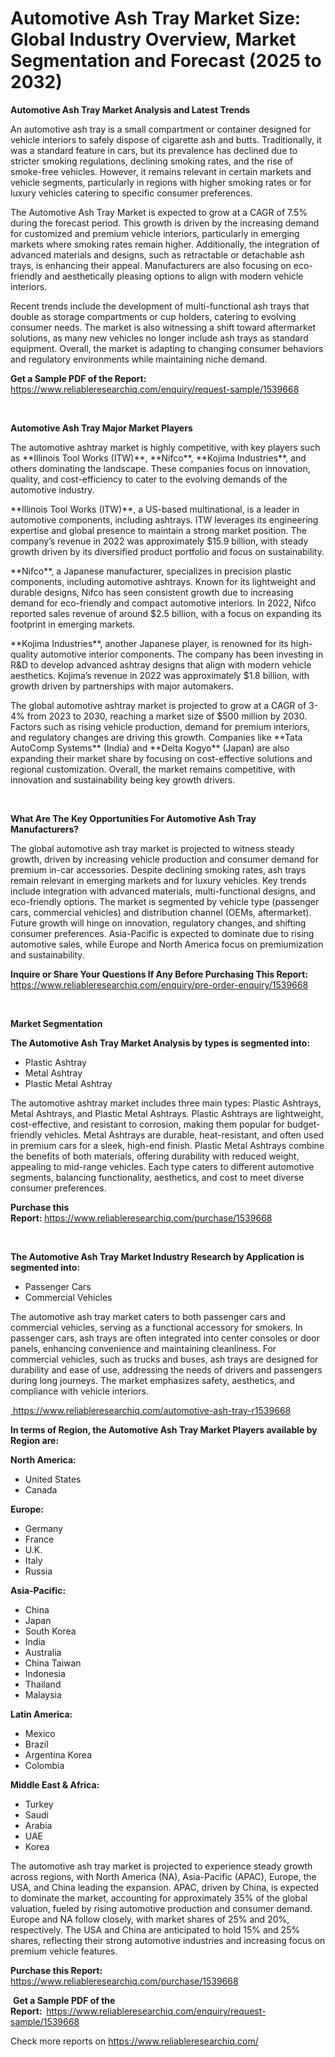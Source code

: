 <p><h1>Automotive Ash Tray Market Size: Global Industry Overview, Market Segmentation and Forecast (2025 to 2032)</h1></p><p><strong>Automotive Ash Tray Market Analysis and Latest Trends</strong></p>
<p><p>An automotive ash tray is a small compartment or container designed for vehicle interiors to safely dispose of cigarette ash and butts. Traditionally, it was a standard feature in cars, but its prevalence has declined due to stricter smoking regulations, declining smoking rates, and the rise of smoke-free vehicles. However, it remains relevant in certain markets and vehicle segments, particularly in regions with higher smoking rates or for luxury vehicles catering to specific consumer preferences.</p><p>The Automotive Ash Tray Market is expected to grow at a CAGR of 7.5% during the forecast period. This growth is driven by the increasing demand for customized and premium vehicle interiors, particularly in emerging markets where smoking rates remain higher. Additionally, the integration of advanced materials and designs, such as retractable or detachable ash trays, is enhancing their appeal. Manufacturers are also focusing on eco-friendly and aesthetically pleasing options to align with modern vehicle interiors.</p><p>Recent trends include the development of multi-functional ash trays that double as storage compartments or cup holders, catering to evolving consumer needs. The market is also witnessing a shift toward aftermarket solutions, as many new vehicles no longer include ash trays as standard equipment. Overall, the market is adapting to changing consumer behaviors and regulatory environments while maintaining niche demand.</p></p>
<p><strong>Get a Sample PDF of the Report:&nbsp;</strong> <a href="https://www.reliableresearchiq.com/enquiry/request-sample/1539668?utm_campaign=1144&utm_medium=2&utm_source=Github&utm_content=ia&utm_term=22012025&utm_id=automotive-ash-tray">https://www.reliableresearchiq.com/enquiry/request-sample/1539668</a></p>
<p>&nbsp;</p>
<p><strong>Automotive Ash Tray Major Market Players</strong></p>
<p><p>The automotive ashtray market is highly competitive, with key players such as **Illinois Tool Works (ITW)**, **Nifco**, **Kojima Industries**, and others dominating the landscape. These companies focus on innovation, quality, and cost-efficiency to cater to the evolving demands of the automotive industry.</p><p>**Illinois Tool Works (ITW)**, a US-based multinational, is a leader in automotive components, including ashtrays. ITW leverages its engineering expertise and global presence to maintain a strong market position. The company’s revenue in 2022 was approximately $15.9 billion, with steady growth driven by its diversified product portfolio and focus on sustainability.</p><p>**Nifco**, a Japanese manufacturer, specializes in precision plastic components, including automotive ashtrays. Known for its lightweight and durable designs, Nifco has seen consistent growth due to increasing demand for eco-friendly and compact automotive interiors. In 2022, Nifco reported sales revenue of around $2.5 billion, with a focus on expanding its footprint in emerging markets.</p><p>**Kojima Industries**, another Japanese player, is renowned for its high-quality automotive interior components. The company has been investing in R&D to develop advanced ashtray designs that align with modern vehicle aesthetics. Kojima’s revenue in 2022 was approximately $1.8 billion, with growth driven by partnerships with major automakers.</p><p>The global automotive ashtray market is projected to grow at a CAGR of 3-4% from 2023 to 2030, reaching a market size of $500 million by 2030. Factors such as rising vehicle production, demand for premium interiors, and regulatory changes are driving this growth. Companies like **Tata AutoComp Systems** (India) and **Delta Kogyo** (Japan) are also expanding their market share by focusing on cost-effective solutions and regional customization. Overall, the market remains competitive, with innovation and sustainability being key growth drivers.</p></p>
<p>&nbsp;</p>
<p><strong>What Are The Key Opportunities For Automotive Ash Tray Manufacturers?</strong></p>
<p><p>The global automotive ash tray market is projected to witness steady growth, driven by increasing vehicle production and consumer demand for premium in-car accessories. Despite declining smoking rates, ash trays remain relevant in emerging markets and for luxury vehicles. Key trends include integration with advanced materials, multi-functional designs, and eco-friendly options. The market is segmented by vehicle type (passenger cars, commercial vehicles) and distribution channel (OEMs, aftermarket). Future growth will hinge on innovation, regulatory changes, and shifting consumer preferences. Asia-Pacific is expected to dominate due to rising automotive sales, while Europe and North America focus on premiumization and sustainability.</p></p>
<p><strong>Inquire or Share Your Questions If Any Before Purchasing This Report:</strong> <a href="https://www.reliableresearchiq.com/enquiry/pre-order-enquiry/1539668?utm_campaign=1144&utm_medium=2&utm_source=Github&utm_content=ia&utm_term=22012025&utm_id=automotive-ash-tray">https://www.reliableresearchiq.com/enquiry/pre-order-enquiry/1539668</a></p>
<p>&nbsp;</p>
<p><strong>Market Segmentation</strong></p>
<p><strong>The Automotive Ash Tray Market Analysis by types is segmented into:</strong></p>
<p><ul><li>Plastic Ashtray</li><li>Metal Ashtray</li><li>Plastic Metal Ashtray</li></ul></p>
<p><p>The automotive ashtray market includes three main types: Plastic Ashtrays, Metal Ashtrays, and Plastic Metal Ashtrays. Plastic Ashtrays are lightweight, cost-effective, and resistant to corrosion, making them popular for budget-friendly vehicles. Metal Ashtrays are durable, heat-resistant, and often used in premium cars for a sleek, high-end finish. Plastic Metal Ashtrays combine the benefits of both materials, offering durability with reduced weight, appealing to mid-range vehicles. Each type caters to different automotive segments, balancing functionality, aesthetics, and cost to meet diverse consumer preferences.</p></p>
<p><strong>Purchase this Report:&nbsp;</strong><a href="https://www.reliableresearchiq.com/purchase/1539668?utm_campaign=1144&utm_medium=2&utm_source=Github&utm_content=ia&utm_term=22012025&utm_id=automotive-ash-tray">https://www.reliableresearchiq.com/purchase/1539668</a></p>
<p>&nbsp;</p>
<p><strong>The Automotive Ash Tray Market Industry Research by Application is segmented into:</strong></p>
<p><ul><li>Passenger Cars</li><li>Commercial Vehicles</li></ul></p>
<p><p>The automotive ash tray market caters to both passenger cars and commercial vehicles, serving as a functional accessory for smokers. In passenger cars, ash trays are often integrated into center consoles or door panels, enhancing convenience and maintaining cleanliness. For commercial vehicles, such as trucks and buses, ash trays are designed for durability and ease of use, addressing the needs of drivers and passengers during long journeys. The market emphasizes safety, aesthetics, and compliance with vehicle interiors.</p></p>
<p><a href="https://www.reliableresearchiq.com/automotive-ash-tray-r1539668?utm_campaign=1144&utm_medium=2&utm_source=Github&utm_content=ia&utm_term=22012025&utm_id=automotive-ash-tray">&nbsp;https://www.reliableresearchiq.com/automotive-ash-tray-r1539668</a></p>
<p><strong>In terms of Region, the Automotive Ash Tray Market Players available by Region are:</strong></p>
<p>
    <p> <strong> North America: </strong>
        <ul>
            <li>United States</li>
            <li>Canada</li>
        </ul>
        </p> 
    <p> <strong> Europe: </strong>
        <ul>
            <li>Germany</li>
            <li>France</li>
            <li>U.K.</li>
            <li>Italy</li>
            <li>Russia</li>
        </ul>
        </p> 
    <p> <strong> Asia-Pacific: </strong>
        <ul>
            <li>China</li>
            <li>Japan</li>
            <li>South Korea</li>
            <li>India</li>
            <li>Australia</li>
            <li>China Taiwan</li>
            <li>Indonesia</li>
            <li>Thailand</li>
            <li>Malaysia</li>
        </ul>
        </p> 
    <p> <strong> Latin America: </strong>
        <ul>
            <li>Mexico</li>
            <li>Brazil</li>
            <li>Argentina Korea</li>
            <li>Colombia</li>
        </ul>
        </p> 
    <p> <strong> Middle East & Africa: </strong>
        <ul>
            <li>Turkey</li>
            <li>Saudi</li>
            <li>Arabia</li>
            <li>UAE</li>
            <li>Korea</li>
        </ul>
    </p>
    </p>
<p><p>The automotive ash tray market is projected to experience steady growth across regions, with North America (NA), Asia-Pacific (APAC), Europe, the USA, and China leading the expansion. APAC, driven by China, is expected to dominate the market, accounting for approximately 35% of the global valuation, fueled by rising automotive production and consumer demand. Europe and NA follow closely, with market shares of 25% and 20%, respectively. The USA and China are anticipated to hold 15% and 25% shares, reflecting their strong automotive industries and increasing focus on premium vehicle features.</p></p>
<p><strong>Purchase this Report: </strong><a href="https://www.reliableresearchiq.com/purchase/1539668?utm_campaign=1144&utm_medium=2&utm_source=Github&utm_content=ia&utm_term=22012025&utm_id=automotive-ash-tray">https://www.reliableresearchiq.com/purchase/1539668</a></p>
<p>&nbsp;<strong>Get a Sample PDF of the Report:&nbsp;&nbsp;</strong><a href="https://www.reliableresearchiq.com/enquiry/request-sample/1539668?utm_campaign=1144&utm_medium=2&utm_source=Github&utm_content=ia&utm_term=22012025&utm_id=automotive-ash-tray">https://www.reliableresearchiq.com/enquiry/request-sample/1539668</a></p>
<p><strong></strong></p>
<p>Check more reports on <a href="https://www.reliableresearchiq.com/?utm_campaign=1144&utm_medium=2&utm_source=Github&utm_content=ia&utm_term=22012025&utm_id=automotive-ash-tray">https://www.reliableresearchiq.com/</a></p>